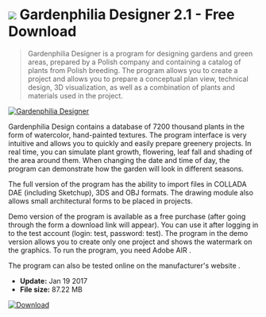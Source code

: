 # ![](https://cdn.softexe.net/static/icon/7/gardenphilia-designer-11224.png) Gardenphilia Designer 2.1 - Free Download

> Gardenphilia Designer is a program for designing gardens and green areas, prepared by a Polish company and containing a catalog of plants from Polish breeding. The program allows you to create a project and allows you to prepare a conceptual plan view, technical design, 3D visualization, as well as a combination of plants and materials used in the project.

[![Gardenphilia Designer](https://gallery.dpcdn.pl/imgc/Tools/68476/g_-_420x350_1.5_-_x20160603163443_0.png)](https://softexe.net/win/multimedia/graphics-design/gardenphilia-designer:ppbbd.html)

Gardenphilia Design contains a database of 7200 thousand plants in the form of watercolor, hand-painted textures. The program interface is very intuitive and allows you to quickly and easily prepare greenery projects. In real time, you can simulate plant growth, flowering, leaf fall and shading of the area around them. When changing the date and time of day, the program can demonstrate how the garden will look in different seasons. 
 
 
 The full version of the program has the ability to import files in COLLADA DAE (including Sketchup), 3DS and OBJ formats. The drawing module also allows small architectural forms to be placed in projects. 
 
 
 Demo version of the program is available as a free purchase (after going through the form a download link will appear). You can use it after logging in to the test account (login: test, password: test). The program in the demo version allows you to create only one project and shows the watermark on the graphics. To run the program, you need Adobe AIR . 
 
 
 The program can also be tested online on the manufacturer's website .


- **Update:** Jan 19 2017
- **File size:** 87.22 MB

[![Download](https://cdn.softexe.net/static/img/download.png)](https://softexe.net/win/multimedia/graphics-design/gardenphilia-designer:ppbbd.html)

